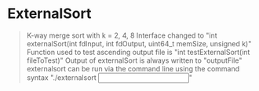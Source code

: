 # ExternalSort
> K-way merge sort with k = 2, 4, 8
> Interface changed to "int externalSort(int fdInput, int fdOutput, uint64_t memSize, unsigned k)"
> Function used to test ascending output file is "int testExternalSort(int fileToTest)"
> Output of externalSort is always written to "outputFile"
> externalsort can be run via the command line using the command syntax "./externalsort <k> <input file name>"